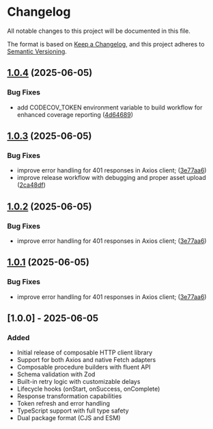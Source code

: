 # Changelog

All notable changes to this project will be documented in this file.

The format is based on [Keep a Changelog](https://keepachangelog.com/en/1.0.0/),
and this project adheres to [Semantic Versioning](https://semver.org/spec/v2.0.0.html).

## [1.0.4](https://github.com/thedammyking/composable-http-client/compare/composable-http-client-v1.0.3...composable-http-client-v1.0.4) (2025-06-05)


### Bug Fixes

* add CODECOV_TOKEN environment variable to build workflow for enhanced coverage reporting ([4d64689](https://github.com/thedammyking/composable-http-client/commit/4d6468906477912b10a2988f304d63acb10004cd))

## [1.0.3](https://github.com/thedammyking/composable-http-client/compare/composable-http-client-v1.0.2...composable-http-client-v1.0.3) (2025-06-05)


### Bug Fixes

* improve error handling for 401 responses in Axios client; ([3e77aa6](https://github.com/thedammyking/composable-http-client/commit/3e77aa6ee0abf369655bb7037d913bb2a9c8afce))
* improve release workflow with debugging and proper asset upload ([2ca48df](https://github.com/thedammyking/composable-http-client/commit/2ca48dfbfd523e64e0efcc836009858d06124114))

## [1.0.2](https://github.com/thedammyking/composable-http-client/compare/composable-http-client-v1.0.1...composable-http-client-v1.0.2) (2025-06-05)


### Bug Fixes

* improve error handling for 401 responses in Axios client; ([3e77aa6](https://github.com/thedammyking/composable-http-client/commit/3e77aa6ee0abf369655bb7037d913bb2a9c8afce))

## [1.0.1](https://github.com/thedammyking/composable-http-client/compare/composable-http-client-v1.0.0...composable-http-client-v1.0.1) (2025-06-05)


### Bug Fixes

* improve error handling for 401 responses in Axios client; ([3e77aa6](https://github.com/thedammyking/composable-http-client/commit/3e77aa6ee0abf369655bb7037d913bb2a9c8afce))

## [1.0.0] - 2025-06-05

### Added

- Initial release of composable HTTP client library
- Support for both Axios and native Fetch adapters
- Composable procedure builders with fluent API
- Schema validation with Zod
- Built-in retry logic with customizable delays
- Lifecycle hooks (onStart, onSuccess, onComplete)
- Response transformation capabilities
- Token refresh and error handling
- TypeScript support with full type safety
- Dual package format (CJS and ESM)
